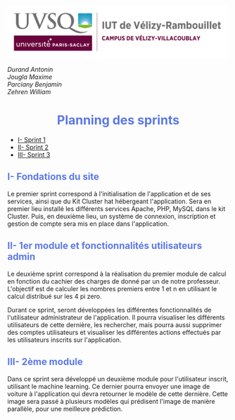 <img src="Images/logoUvsq.jpg" width="500">

_Durand Antonin_ <br>
_Jougla Maxime_ <br>
_Parciany Benjamin_ <br>
_Zehren William_

<h1 style="color:#5d79e7; text-align: center"> Planning des sprints </h1>

<ul>
<li><a href="#sprint1">I- Sprint 1 </a></li>
<li><a href="#sprint2">II- Sprint 2 </a></li>
<li><a href="#sprint3">III- Sprint 3 </a></li>
</ul>

<h2 style="color:#5d79e7; page-break-before: always" id="sprint1"> I- Fondations du site </h2>

Le premier sprint correspond à l'initialisation de l'application et de ses services, ainsi que du Kit Cluster hat hébergeant l'application.
Sera en premier lieu installé les différents services Apache, PHP, MySQL dans le kit Cluster.
Puis, en deuxième lieu, un système de connexion, inscription et gestion de compte sera mis en place dans l'application.

<h2 style="color:#5d79e7; " id="sprint2"> II- 1er module et fonctionnalités utilisateurs admin </h2>

Le deuxième sprint correspond à la réalisation du premier module de calcul en fonction du cachier des charges de donné par un de notre professeur.
L'objectif est de calculer les nombres premiers entre 1 et n en utilisant le calcul distribué sur les 4 pi zero.

Durant ce sprint, seront développées les différentes fonctionnalités de l'utilisateur administrateur de l'application. 
Il pourra visualiser les différents utilisateurs de cette dernière, les rechercher, mais pourra aussi supprimer des comptes utilisateurs et visualiser les différentes actions effectués par les utilisateurs inscrits sur l'application.


<h2 style="color:#5d79e7;" id="sprint3"> III- 2ème module  </h2>

Dans ce sprint sera développé un deuxième module pour l'utilisateur inscrit, utilisant le machine learning.
Ce dernier pourra envoyer une image de voiture à l'application qui devra retourner le modèle de cette dernière. Cette image sera passé à plusieurs modèles qui prédisent l'image de manière parallèle, pour une meilleure prédiction.